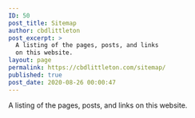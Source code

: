 ```yaml
---
ID: 50
post_title: Sitemap
author: cbdlittleton
post_excerpt: >
  A listing of the pages, posts, and links
  on this website.
layout: page
permalink: https://cbdlittleton.com/sitemap/
published: true
post_date: 2020-08-26 00:00:47
---
```

<!-- wp:paragraph -->
<p>A listing of the pages, posts, and links on this website.</p>
<!-- /wp:paragraph -->

<!-- wp:wpgoplugins/simple-sitemap-block {"block_post_types":"[{\u0022value\u0022:\u0022page\u0022,\u0022label\u0022:\u0022Page\u0022},{\u0022value\u0022:\u0022post\u0022,\u0022label\u0022:\u0022Post\u0022}]","show_excerpt":true} /-->